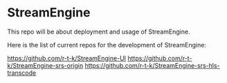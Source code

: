 # StreamEngine

This repo will be about deployment and usage of StreamEngine.


Here is the list of current repos for the development of StreamEngine:

https://github.com/r-t-k/StreamEngine-UI
https://github.com/r-t-k/StreamEngine-srs-origin
https://github.com/r-t-k/StreamEngine-srs-hls-transcode
